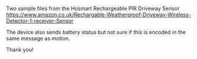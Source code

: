 Two sample files from the Hosmart Rechargeable PIR Driveway Sensor https://www.amazon.co.uk/Rechargable-Weatherproof-Driveway-Wireless-Detector-1-receiver-Sensor

The device also sends battery status but not sure if this is encoded in the same message as motion.

Thank you!

